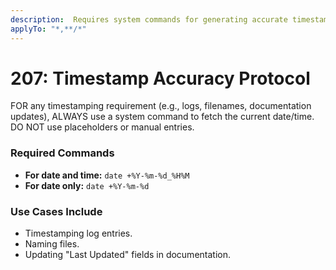 ```yaml
---
description:  Requires system commands for generating accurate timestamps
applyTo: "*,**/*"
---
```


# 207: Timestamp Accuracy Protocol

FOR any timestamping requirement (e.g., logs, filenames, documentation updates), ALWAYS use a system command to fetch the current date/time. DO NOT use placeholders or manual entries.

### Required Commands
-   **For date and time:** `date +%Y-%m-%d_%H%M`
-   **For date only:** `date +%Y-%m-%d`

### Use Cases Include
-   Timestamping log entries.
-   Naming files.
-   Updating "Last Updated" fields in documentation.
